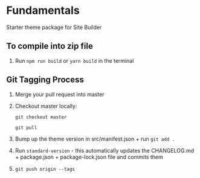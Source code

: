 # Fundamentals
Starter theme package for Site Builder

## To compile into zip file
1. Run `npm run build` or `yarn build` in the terminal

## Git Tagging Process
1. Merge your pull request into master
2. Checkout master locally:

    `git checkout master`

    `git pull`
3. Bump up the theme version in src/manifest.json + run `git add .`
4. Run `standard-version` - this automatically updates the CHANGELOG.md + package.json + package-lock.json file and commits them
5. `git push origin --tags`
